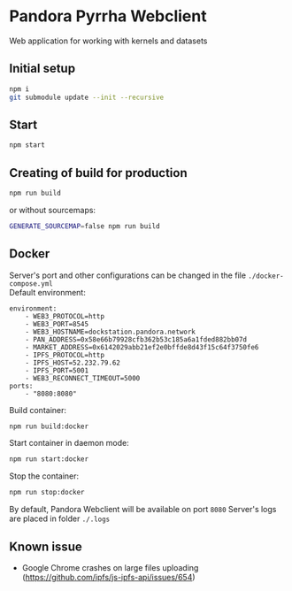 # Pandora Pyrrha Webclient
Web application for working with kernels and datasets

## Initial setup 
```sh
npm i
git submodule update --init --recursive
```

## Start 
```sh
npm start
```

## Creating of build for production
```sh
npm run build
```
or without sourcemaps:
```sh
GENERATE_SOURCEMAP=false npm run build
```

## Docker
Server's port and other configurations can be changed in the file `./docker-compose.yml`   
Default environment:
```
environment:
    - WEB3_PROTOCOL=http
    - WEB3_PORT=8545
    - WEB3_HOSTNAME=dockstation.pandora.network
    - PAN_ADDRESS=0x58e66b79928cfb362b53c185a6a1fded882bb07d
    - MARKET_ADDRESS=0x6142029abb21ef2e0bffde8d43f15c64f3750fe6
    - IPFS_PROTOCOL=http
    - IPFS_HOST=52.232.79.62
    - IPFS_PORT=5001
    - WEB3_RECONNECT_TIMEOUT=5000
ports:
    - "8080:8080"
```
Build container:
```sh
npm run build:docker
```
Start container in daemon mode:
```sh
npm run start:docker
```
Stop the container:  
```sh
npm run stop:docker
```
By default, Pandora Webclient will be available on port `8080`
Server's logs are placed in folder `./.logs`

## Known issue
- Google Chrome crashes on large files uploading (https://github.com/ipfs/js-ipfs-api/issues/654)